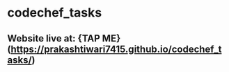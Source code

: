 # codechef_tasks

## Website live at: {TAP ME}(https://prakashtiwari7415.github.io/codechef_tasks/)
